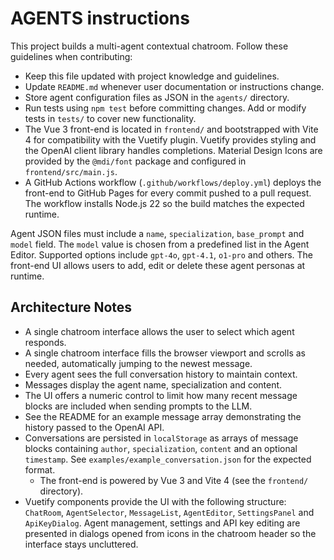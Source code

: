 # AGENTS instructions

This project builds a multi-agent contextual chatroom. Follow these guidelines when contributing:

- Keep this file updated with project knowledge and guidelines.
- Update `README.md` whenever user documentation or instructions change.
- Store agent configuration files as JSON in the `agents/` directory.
- Run tests using `npm test` before committing changes. Add or modify tests in `tests/` to cover new functionality.
- The Vue 3 front-end is located in `frontend/` and bootstrapped with Vite 4 for compatibility with the Vuetify plugin. Vuetify provides styling and the OpenAI client library handles completions. Material Design Icons are provided by the `@mdi/font` package and configured in `frontend/src/main.js`.
- A GitHub Actions workflow (`.github/workflows/deploy.yml`) deploys the front-end to GitHub Pages for every commit pushed to a pull request.
  The workflow installs Node.js 22 so the build matches the expected runtime.

Agent JSON files must include a `name`, `specialization`, `base_prompt` and `model` field. The `model` value is chosen from a predefined list in the Agent Editor. Supported options include `gpt-4o`, `gpt-4.1`, `o1-pro` and others. The front-end UI allows users to add, edit or delete these agent personas at runtime.

## Architecture Notes

- A single chatroom interface allows the user to select which agent responds.
- A single chatroom interface fills the browser viewport and scrolls as needed,
  automatically jumping to the newest message.
- Every agent sees the full conversation history to maintain context.
- Messages display the agent name, specialization and content.
- The UI offers a numeric control to limit how many recent message blocks are
  included when sending prompts to the LLM.
- See the README for an example message array demonstrating the history passed
  to the OpenAI API.
- Conversations are persisted in `localStorage` as arrays of message blocks
  containing `author`, `specialization`, `content` and an optional `timestamp`.
  See `examples/example_conversation.json` for the expected format.
  - The front-end is powered by Vue 3 and Vite 4 (see the `frontend/` directory).
- Vuetify components provide the UI with the following structure: `ChatRoom`,
  `AgentSelector`, `MessageList`, `AgentEditor`, `SettingsPanel` and `ApiKeyDialog`.
  Agent management, settings and API key editing are presented in dialogs opened
  from icons in the chatroom header so the interface stays uncluttered.


